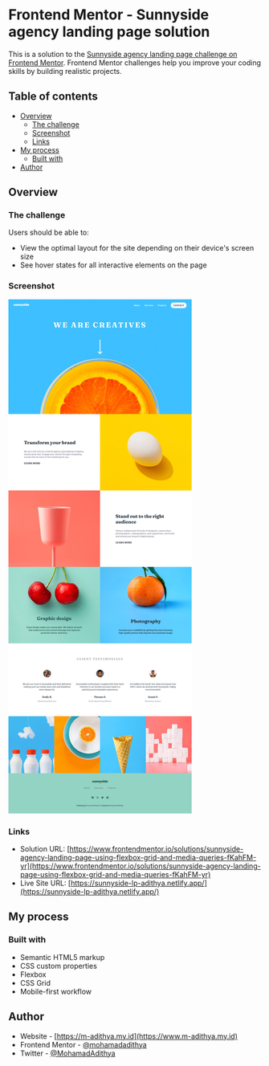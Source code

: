 # Frontend Mentor - Sunnyside agency landing page solution

This is a solution to the [Sunnyside agency landing page challenge on Frontend Mentor](https://www.frontendmentor.io/challenges/sunnyside-agency-landing-page-7yVs3B6ef). Frontend Mentor challenges help you improve your coding skills by building realistic projects.

## Table of contents

- [Overview](#overview)
  - [The challenge](#the-challenge)
  - [Screenshot](#screenshot)
  - [Links](#links)
- [My process](#my-process)
  - [Built with](#built-with)
- [Author](#author)

## Overview

### The challenge

Users should be able to:

- View the optimal layout for the site depending on their device's screen size
- See hover states for all interactive elements on the page

### Screenshot

![](./screenshot.jpg)

### Links

- Solution URL: [https://www.frontendmentor.io/solutions/sunnyside-agency-landing-page-using-flexbox-grid-and-media-queries-fKahFM-yr](https://www.frontendmentor.io/solutions/sunnyside-agency-landing-page-using-flexbox-grid-and-media-queries-fKahFM-yr)
- Live Site URL: [https://sunnyside-lp-adithya.netlify.app/](https://sunnyside-lp-adithya.netlify.app/)

## My process

### Built with

- Semantic HTML5 markup
- CSS custom properties
- Flexbox
- CSS Grid
- Mobile-first workflow

## Author

- Website - [https://m-adithya.my.id](https://www.m-adithya.my.id)
- Frontend Mentor - [@mohamadadithya](https://www.frontendmentor.io/profile/mohamadadithya)
- Twitter - [@MohamadAdithya](https://www.twitter.com/mohamadadithya)